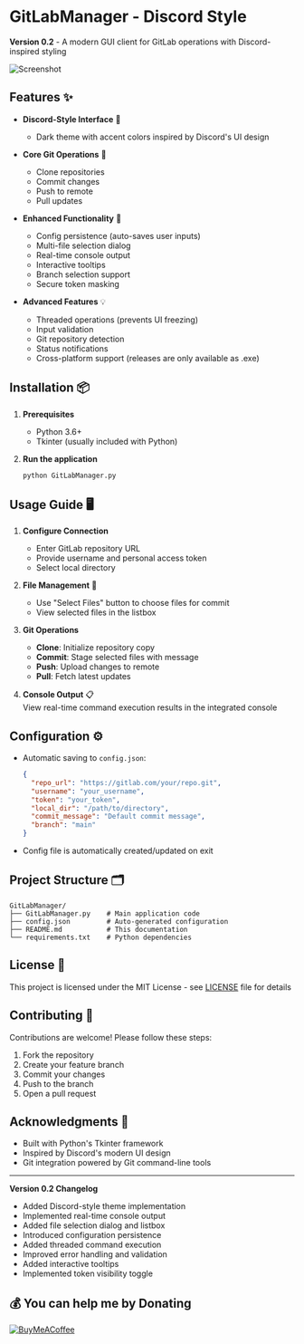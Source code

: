 # GitLabManager - Discord Style

**Version 0.2** - A modern GUI client for GitLab operations with Discord-inspired styling

![Screenshot](https://cdn.discordapp.com/attachments/798461105407393803/1354477576231584045/BEF3A1DA-0BD7-4E12-8DCE-16CC3AD9BB81.png?ex=67e56f0b&is=67e41d8b&hm=486a969b42b9680895a59f3809922f6874301d6b79288951e811054e14ac439a&)

## Features ✨

- **Discord-Style Interface** 🎨  
  - Dark theme with accent colors inspired by Discord's UI design


- **Core Git Operations** 🔄  
  - Clone repositories
  - Commit changes
  - Push to remote
  - Pull updates


- **Enhanced Functionality** 🚀
  - Config persistence (auto-saves user inputs)
  - Multi-file selection dialog
  - Real-time console output
  - Interactive tooltips
  - Branch selection support
  - Secure token masking


- **Advanced Features** 💡
  - Threaded operations (prevents UI freezing)
  - Input validation
  - Git repository detection
  - Status notifications
  - Cross-platform support (releases are only available as .exe)

## Installation 📦

1. **Prerequisites**
   - Python 3.6+
   - Tkinter (usually included with Python)

2. **Run the application**
   ```bash
   python GitLabManager.py
   ```

## Usage Guide 🖥️

1. **Configure Connection**
   - Enter GitLab repository URL
   - Provide username and personal access token
   - Select local directory

2. **File Management** 📂
   - Use "Select Files" button to choose files for commit
   - View selected files in the listbox

3. **Git Operations** 
   - **Clone**: Initialize repository copy
   - **Commit**: Stage selected files with message
   - **Push**: Upload changes to remote
   - **Pull**: Fetch latest updates

4. **Console Output** 📋  
   View real-time command execution results in the integrated console

## Configuration ⚙️

- Automatic saving to `config.json`:
  ```json
  {
    "repo_url": "https://gitlab.com/your/repo.git",
    "username": "your_username",
    "token": "your_token",
    "local_dir": "/path/to/directory",
    "commit_message": "Default commit message",
    "branch": "main"
  }
  ```
- Config file is automatically created/updated on exit

## Project Structure 🗂️

```
GitLabManager/
├── GitLabManager.py    # Main application code
├── config.json         # Auto-generated configuration
├── README.md           # This documentation
└── requirements.txt    # Python dependencies
```

## License 📜

This project is licensed under the MIT License - see [LICENSE](LICENSE) file for details

## Contributing 🤝

Contributions are welcome! Please follow these steps:
1. Fork the repository
2. Create your feature branch
3. Commit your changes
4. Push to the branch
5. Open a pull request

## Acknowledgments 🙏

- Built with Python's Tkinter framework
- Inspired by Discord's modern UI design
- Git integration powered by Git command-line tools

---

**Version 0.2 Changelog**  
- Added Discord-style theme implementation
- Implemented real-time console output
- Added file selection dialog and listbox
- Introduced configuration persistence
- Added threaded command execution
- Improved error handling and validation
- Added interactive tooltips
- Implemented token visibility toggle

## 💰 You can help me by Donating
  [![BuyMeACoffee](https://img.shields.io/badge/Buy%20Me%20a%20Coffee-ffdd00?style=for-the-badge&logo=buy-me-a-coffee&logoColor=black)](https://buymeacoffee.com/zyberphil) 
